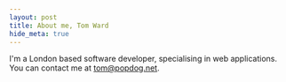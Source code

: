 ```yaml
---
layout: post
title: About me, Tom Ward
hide_meta: true
---
```

I'm a London based software developer, specialising in web applications.  You can contact me at tom@popdog.net.
